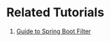 # Related Tutorials

1. [Guide to Spring Boot Filter](https://howtodoinjava.com/spring-boot/spring-filter-examples/)